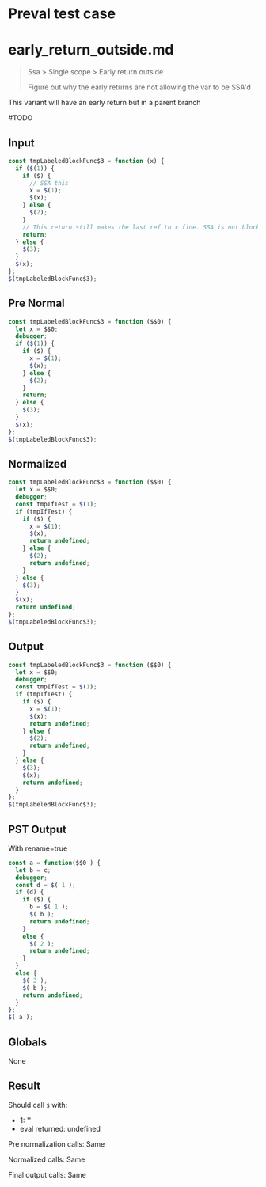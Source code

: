 # Preval test case

# early_return_outside.md

> Ssa > Single scope > Early return outside
>
> Figure out why the early returns are not allowing the var to be SSA'd

This variant will have an early return but in a parent branch

#TODO

## Input

`````js filename=intro
const tmpLabeledBlockFunc$3 = function (x) {
  if ($(1)) {
    if ($) {
      // SSA this
      x = $(1);
      $(x);
    } else {
      $(2);
    }
    // This return still makes the last ref to x fine. SSA is not blocked
    return;
  } else {
    $(3);
  }
  $(x);
};
$(tmpLabeledBlockFunc$3);
`````

## Pre Normal

`````js filename=intro
const tmpLabeledBlockFunc$3 = function ($$0) {
  let x = $$0;
  debugger;
  if ($(1)) {
    if ($) {
      x = $(1);
      $(x);
    } else {
      $(2);
    }
    return;
  } else {
    $(3);
  }
  $(x);
};
$(tmpLabeledBlockFunc$3);
`````

## Normalized

`````js filename=intro
const tmpLabeledBlockFunc$3 = function ($$0) {
  let x = $$0;
  debugger;
  const tmpIfTest = $(1);
  if (tmpIfTest) {
    if ($) {
      x = $(1);
      $(x);
      return undefined;
    } else {
      $(2);
      return undefined;
    }
  } else {
    $(3);
  }
  $(x);
  return undefined;
};
$(tmpLabeledBlockFunc$3);
`````

## Output

`````js filename=intro
const tmpLabeledBlockFunc$3 = function ($$0) {
  let x = $$0;
  debugger;
  const tmpIfTest = $(1);
  if (tmpIfTest) {
    if ($) {
      x = $(1);
      $(x);
      return undefined;
    } else {
      $(2);
      return undefined;
    }
  } else {
    $(3);
    $(x);
    return undefined;
  }
};
$(tmpLabeledBlockFunc$3);
`````

## PST Output

With rename=true

`````js filename=intro
const a = function($$0 ) {
  let b = c;
  debugger;
  const d = $( 1 );
  if (d) {
    if ($) {
      b = $( 1 );
      $( b );
      return undefined;
    }
    else {
      $( 2 );
      return undefined;
    }
  }
  else {
    $( 3 );
    $( b );
    return undefined;
  }
};
$( a );
`````

## Globals

None

## Result

Should call `$` with:
 - 1: '<function>'
 - eval returned: undefined

Pre normalization calls: Same

Normalized calls: Same

Final output calls: Same
